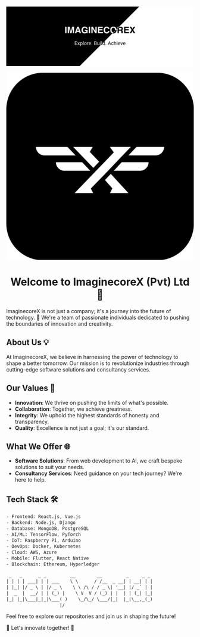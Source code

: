 ![ImaginecoreX Banner](https://github.com/ImaginecoreX/.github/blob/main/profile/covermini.png)

<div align="center">

 ![ImaginecoreX Logo](https://github.com/ImaginecoreX/.github/blob/main/profile/logo.png)

 <h1 align="center">Welcome to ImaginecoreX (Pvt) Ltd 🚀</h1>
</div>

ImaginecoreX is not just a company; it's a journey into the future of technology. 🌟 We're a team of passionate individuals dedicated to pushing the boundaries of innovation and creativity.

## About Us 💡

At ImaginecoreX, we believe in harnessing the power of technology to shape a better tomorrow. Our mission is to revolutionize industries through cutting-edge software solutions and consultancy services.

## Our Values 💎

- **Innovation**: We thrive on pushing the limits of what's possible.
- **Collaboration**: Together, we achieve greatness.
- **Integrity**: We uphold the highest standards of honesty and transparency.
- **Quality**: Excellence is not just a goal; it's our standard.

## What We Offer 🌐

- **Software Solutions**: From web development to AI, we craft bespoke solutions to suit your needs.
- **Consultancy Services**: Need guidance on your tech journey? We're here to help.

## Tech Stack 🛠️

```glow
- Frontend: React.js, Vue.js
- Backend: Node.js, Django
- Database: MongoDB, PostgreSQL
- AI/ML: TensorFlow, PyTorch
- IoT: Raspberry Pi, Arduino
- DevOps: Docker, Kubernetes
- Cloud: AWS, Azure
- Mobile: Flutter, React Native
- Blockchain: Ethereum, Hyperledger
```
 ```
  _   _      _ _         __        __         _     _ _ 
 | | | | ___| | | ___    \ \      / /__  _ __| | __| | |
 | |_| |/ _ \ | |/ _ \    \ \ /\ / / _ \| '__| |/ _` | |
 |  _  |  __/ | | (_) |    \ V  V / (_) | |  | | (_| |_|
 |_| |_|\___|_|_|\___( )    \_/\_/ \___/|_|  |_|\__,_(_)
                     |/
```
Feel free to explore our repositories and join us in shaping the future!

🚀 Let's innovate together! 🚀
